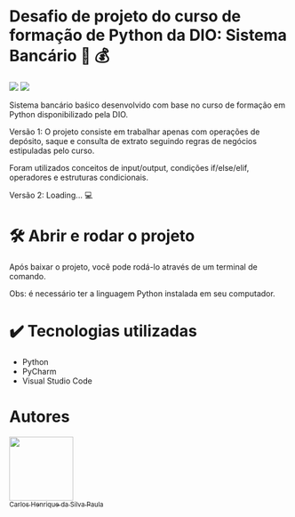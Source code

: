 # Desafio de projeto do curso de formação de Python da DIO: Sistema Bancário 🐍 💰
<img src = "https://img.shields.io/badge/status-in_progress-yellow"/> <img src = "https://img.shields.io/badge/lang-python-brightgreen"/>

<p> Sistema bancário baśico desenvolvido com base no curso de formação em Python disponibilizado pela DIO. </p>
<p> Versão 1: O projeto consiste em trabalhar apenas com operações de depósito, saque e consulta de extrato seguindo regras de negócios estipuladas pelo curso. </p>
<p> Foram utilizados conceitos de input/output, condições if/else/elif, operadores e estruturas condicionais. </p>

<p> Versão 2: Loading... 💻 </p>

# 🛠️ Abrir e rodar o projeto
Após baixar o projeto, você pode rodá-lo através de um terminal de comando.

Obs: é necessário ter a linguagem Python instalada em seu computador.

# ✔️ Tecnologias utilizadas
- Python
- PyCharm
- Visual Studio Code

# Autores
[<img src="https://avatars.githubusercontent.com/u/124642541?v=4" width=115><br><sub>Carlos Henrique da Silva Paula</sub>](https://github.com/carlondev)
